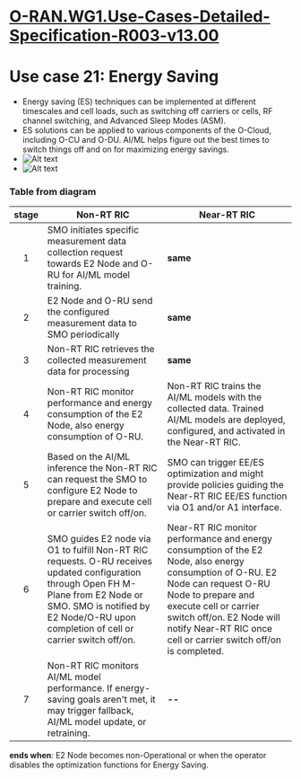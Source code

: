 # [O-RAN.WG1.Use-Cases-Detailed-Specification-R003-v13.00](https://orandownloadsweb.azurewebsites.net/specification) 
# Use case 21: Energy Saving
-  Energy saving (ES) techniques can be implemented at different timescales and cell loads, such as switching off carriers or cells, RF channel switching, and Advanced Sleep Modes (ASM).
- ES solutions can be applied to various components of the O-Cloud, including O-CU and O-DU.  AI/ML helps figure out the best times to switch things off and on for maximizing energy savings.
- ![Alt text](https://hackmd.io/_uploads/ByjNQ9d6p.png)
- ![Alt text](https://hackmd.io/_uploads/rk2lv5_pp.png)

### Table from diagram
| stage | Non-RT RIC |Near-RT RIC |
| :---: | --- |---|
|1| SMO initiates specific measurement data collection request towards E2 Node and O-RU for AI/ML model training.| **same**| 
|2| E2 Node and O-RU send the configured measurement data to SMO periodically|**same**| 
|3| Non-RT RIC retrieves the collected measurement data for processing|**same**| 
|4| Non-RT RIC monitor performance and energy consumption of the E2 Node, also energy consumption of O-RU.|Non-RT RIC  trains the AI/ML models with the collected data. Trained AI/ML models are deployed, configured, and activated in the Near-RT RIC.  | 
|5| Based on the AI/ML inference the Non-RT RIC can request the SMO to configure E2 Node to prepare and execute cell or carrier switch off/on. |SMO can trigger EE/ES optimization and might provide policies guiding  the Near-RT RIC EE/ES function via O1 and/or A1 interface. |
|6|SMO guides E2 node via O1 to fulfill Non-RT RIC requests. O-RU receives updated configuration through Open FH M-Plane from E2 Node or SMO. SMO is notified by E2 Node/O-RU upon completion of cell or carrier switch off/on. |Near-RT RIC monitor performance and energy consumption of the E2 Node, also energy consumption of O-RU. E2 Node can request O-RU Node to prepare and execute cell or carrier switch off/on. E2 Node will notify Near-RT RIC once cell or carrier switch off/on is completed.|
|7|Non-RT RIC monitors AI/ML model performance. If energy-saving goals aren't met, it may trigger fallback, AI/ML model update, or retraining.|**--**|

**ends when**: E2 Node becomes non-Operational or when the operator disables the optimization functions for Energy Saving. 
